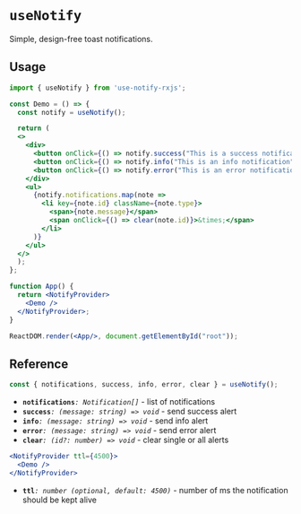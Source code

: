 # `useNotify`

Simple, design-free toast notifications.

## Usage

```jsx
import { useNotify } from 'use-notify-rxjs';

const Demo = () => {
  const notify = useNotify();

  return (
  <>
    <div>
      <button onClick={() => notify.success("This is a success notification")}>Add Success</button>
      <button onClick={() => notify.info("This is an info notification")}>Add Info</button>
      <button onClick={() => notify.error("This is an error notification")}>Add Error</button>
    </div>
    <ul>
      {notify.notifications.map(note =>
        <li key={note.id} className={note.type}>
          <span>{note.message}</span> 
          <span onClick={() => clear(note.id)}>&times;</span>
        </li>
      )}
    </ul>
  </>
  );
};
```

```jsx
function App() {
  return <NotifyProvider>
    <Demo />
  </NotifyProvider>;
}

ReactDOM.render(<App/>, document.getElementById("root"));
```

## Reference

```ts
const { notifications, success, info, error, clear } = useNotify();
```
- **`notifications`**_`: Notification[]`_ - list of notifications
- **`success`**_`: (message: string) => void`_ - send success alert
- **`info`**_`: (message: string) => void`_ - send info alert
- **`error`**_`: (message: string) => void`_ - send error alert
- **`clear`**_`: (id?: number) => void`_ - clear single or all alerts

```jsx
<NotifyProvider ttl={4500}>
  <Demo />
</NotifyProvider>
```

- **`ttl`**_`: number (optional, default: 4500)`_ - number of ms the notification should be kept alive
